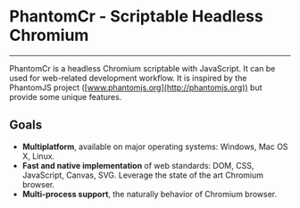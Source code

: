 # PhantomCr - Scriptable Headless Chromium
-----------------------------------------------

PhantomCr is a headless Chromium scriptable with JavaScript. It can be used for web-related development workflow.
It is inspired by the PhantomJS project ([www.phantomjs.org](http://phantomjs.org)) but provide some unique features.

## Goals
- **Multiplatform**, available on major operating systems: Windows, Mac OS X, Linux.
- **Fast and native implementation** of web standards: DOM, CSS, JavaScript, Canvas, SVG. Leverage the state of the art Chromium browser.
- **Multi-process support**, the naturally behavior of Chromium browser.